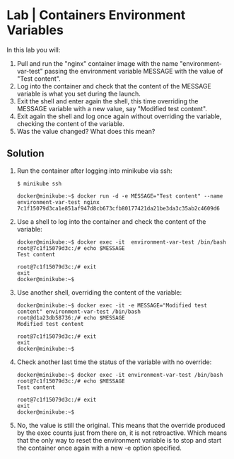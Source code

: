 # Lab | Containers Environment Variables

In this lab you will:

1. Pull and run the "nginx" container image with the name "environment-var-test" passing the environment variable MESSAGE with the value of "Test content".
2. Log into the container and check that the content of the MESSAGE variable is what you set during the launch.
3. Exit the shell and enter again the shell, this time overriding the MESSAGE variable with a new value, say "Modified test content".
4. Exit again the shell and log once again without overriding the variable, checking the content of the variable.
5. Was the value changed? What does this mean?

## Solution

1. Run the container after logging into minikube via ssh:

   ```console
   $ minikube ssh

   docker@minikube:~$ docker run -d -e MESSAGE="Test content" --name environment-var-test nginx
   7c1f15079d3ca1e851af947d8cb673cfb80177421da21be3da3c35ab2c4609d6
   ```

2. Use a shell to log into the container and check the content of the variable:

   ```console
   docker@minikube:~$ docker exec -it  environment-var-test /bin/bash
   root@7c1f15079d3c:/# echo $MESSAGE
   Test content

   root@7c1f15079d3c:/# exit
   exit
   docker@minikube:~$
   ```

3. Use another shell, overriding the content of the variable:

   ```console
   docker@minikube:~$ docker exec -it -e MESSAGE="Modified test content" environment-var-test /bin/bash
   root@d1a23db58736:/# echo $MESSAGE
   Modified test content

   root@7c1f15079d3c:/# exit
   exit
   docker@minikube:~$
   ```

4. Check another last time the status of the variable with no override:

   ```console
   docker@minikube:~$ docker exec -it environment-var-test /bin/bash
   root@7c1f15079d3c:/# echo $MESSAGE
   Test content

   root@7c1f15079d3c:/# exit
   exit
   docker@minikube:~$
   ```

5. No, the value is still the original. This means that the override produced by
   the exec counts just from there on, it is not retroactive. Which means that
   the only way to reset the environment variable is to stop and start the
   container once again with a new -e option specified.
